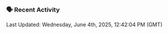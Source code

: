 ### 🗣 Recent Activity

<!--RECENT_ACTIVITY:last_update-->
Last Updated: Wednesday, June 4th, 2025, 12:42:04 PM (GMT)
<!--RECENT_ACTIVITY:last_update_end-->
<!--RECENT_ACTIVITY:start-->
<!--RECENT_ACTIVITY:end-->
